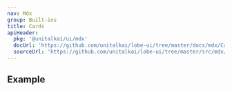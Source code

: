 ```yaml
---
nav: Mdx
group: Built-ins
title: Cards
apiHeader:
  pkg: '@unitalkai/ui/mdx'
  docUrl: 'https://github.com/unitalkai/lobe-ui/tree/master/docs/mdx/Cards/index.md'
  sourceUrl: 'https://github.com/unitalkai/lobe-ui/tree/master/src/mdx/Cards/index.tsx'
---
```


## Example

<code src="./demos/index.tsx" ></code>
